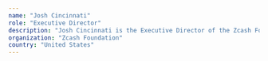 ```yaml
---
name: "Josh Cincinnati"
role: "Executive Director"
description: "Josh Cincinnati is the Executive Director of the Zcash Foundation, a 501(c)3 non-profit dedicated to building Internet payment and privacy infrastructure for the public good, primarily serving the users of the Zcash protocol. Previously, he was a Senior Program Manager at the Zcash Foundation, a Developer Advocate at Lyft and BlockCypher (a Bitcoin and Ethereum API company), and has held product management and business development positions at the Washington Post. He holds an MBA from Stanford University and degrees in Mathematics and Political &amp; Social Thought from the University of Virginia. In his free time, he likes to write satire."
organization: "Zcash Foundation"
country: "United States"
---
```

